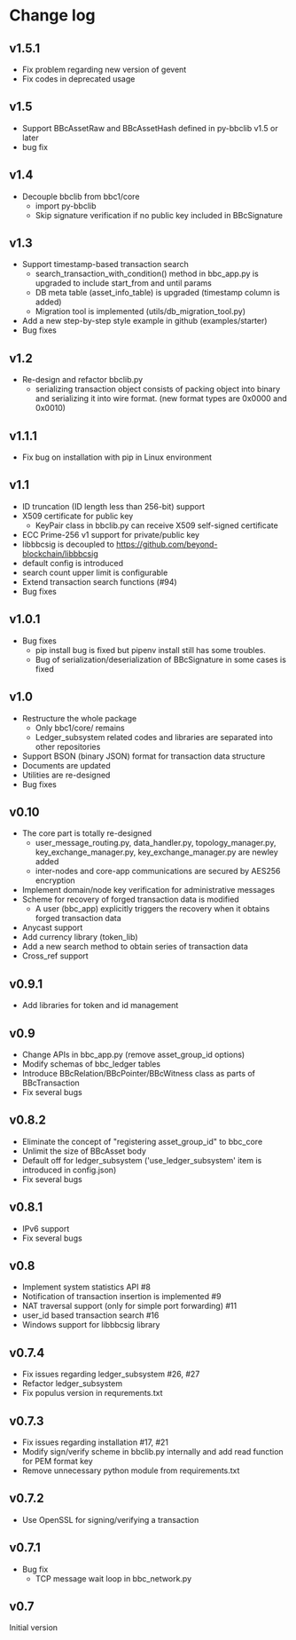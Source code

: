 Change log
======

## v1.5.1
* Fix problem regarding new version of gevent
* Fix codes in deprecated usage

## v1.5
* Support BBcAssetRaw and BBcAssetHash defined in py-bbclib v1.5 or later
* bug fix

## v1.4
* Decouple bbclib from bbc1/core
  * import py-bbclib
  * Skip signature verification if no public key included in BBcSignature 

## v1.3
* Support timestamp-based transaction search
  * search_transaction_with_condition() method in bbc_app.py is upgraded to include start\_from and until params
  * DB meta table (asset_info_table) is upgraded (timestamp column is added)
  * Migration tool is implemented (utils/db_migration_tool.py)
* Add a new step-by-step style example in github (examples/starter)
* Bug fixes

## v1.2
* Re-design and refactor bbclib.py
  * serializing transaction object consists of packing object into binary and serializing it into wire format. (new format types are 0x0000 and 0x0010)
 
## v1.1.1
* Fix bug on installation with pip in Linux environment

## v1.1
* ID truncation (ID length less than 256-bit) support
* X509 certificate for public key
  * KeyPair class in bbclib.py can receive X509 self-signed certificate
* ECC Prime-256 v1 support for private/public key
* libbbcsig is decoupled to https://github.com/beyond-blockchain/libbbcsig
* default config is introduced
* search count upper limit is configurable
* Extend transaction search functions (#94)
* Bug fixes

## v1.0.1
* Bug fixes
  * pip install bug is fixed but pipenv install still has some troubles.
  * Bug of serialization/deserialization of BBcSignature in some cases is fixed

## v1.0
* Restructure the whole package
  * Only bbc1/core/ remains
  * Ledger_subsystem related codes and libraries are separated into other repositories
* Support BSON (binary JSON) format for transaction data structure
* Documents are updated
* Utilities are re-designed
* Bug fixes

## v0.10
* The core part is totally re-designed
  * user_message_routing.py, data_handler.py, topology_manager.py, key_exchange_manager.py, key_exchange_manager.py are newley added
  * inter-nodes and core-app communications are secured by AES256 encryption
* Implement domain/node key verification for administrative messages
* Scheme for recovery of forged transaction data is modified
  * A user (bbc_app) explicitly triggers the recovery when it obtains forged transaction data
* Anycast support
* Add currency library (token_lib)
* Add a new search method to obtain series of transaction data
* Cross_ref support

## v0.9.1
* Add libraries for token and id management

## v0.9
* Change APIs in bbc_app.py (remove asset_group_id options)
* Modify schemas of bbc_ledger tables
* Introduce BBcRelation/BBcPointer/BBcWitness class as parts of BBcTransaction
* Fix several bugs

## v0.8.2
* Eliminate the concept of "registering asset_group_id" to bbc_core
* Unlimit the size of BBcAsset body
* Default off for ledger_subsystem ('use_ledger_subsystem' item is introduced in config.json)
* Fix several bugs

## v0.8.1
* IPv6 support
* Fix several bugs

## v0.8
* Implement system statistics API #8
* Notification of transaction insertion is implemented #9
* NAT traversal support (only for simple port forwarding) #11
* user_id based transaction search #16
* Windows support for libbbcsig library

## v0.7.4
* Fix issues regarding ledger_subsystem #26, #27
* Refactor ledger_subsystem
* Fix populus version in requrements.txt

## v0.7.3
* Fix issues regarding installation #17, #21
* Modify sign/verify scheme in bbclib.py internally and add read function for PEM format key
* Remove unnecessary python module from requirements.txt

## v0.7.2
* Use OpenSSL for signing/verifying a transaction

## v0.7.1
* Bug fix
  - TCP message wait loop in bbc_network.py
 
## v0.7
Initial version
